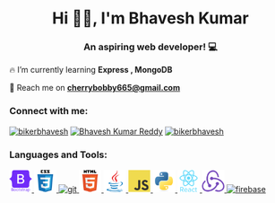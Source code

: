 <h1 align="center">Hi 👋🏻, I'm Bhavesh Kumar</h1>
<h3 align="center">An aspiring web developer! 💻 </h3>

🔥 I’m currently learning **Express , MongoDB**

📝 Reach me on **cherrybobby665@gmail.com**

<h3 align="left">Connect with me:</h3>
<p align="left">
<a href="https://twitter.com/KarnatiBhavesh" target="blank"><img align="center" src="https://cdn.jsdelivr.net/npm/simple-icons@3.0.1/icons/twitter.svg" alt="bikerbhavesh" height="30" width="40" /></a>
<a href="https://www.linkedin.com/in/bhavesh-kumar-reddy-b97b1b1a7/" target="blank"><img align="center" src="https://cdn.jsdelivr.net/npm/simple-icons@3.0.1/icons/linkedin.svg" alt="Bhavesh Kumar Reddy" height="30" width="40" /></a> 
<a href="https://instagram.com/bikerbhavesh" target="blank"><img align="center" src="https://cdn.jsdelivr.net/npm/simple-icons@3.0.1/icons/instagram.svg" alt="bikerbhavesh" height="30" width="40" /></a>
</p>

<h3 align="left">Languages and Tools:</h3>
<p align="left"> <a href="https://getbootstrap.com" target="_blank"> <img src="https://raw.githubusercontent.com/devicons/devicon/master/icons/bootstrap/bootstrap-plain-wordmark.svg" alt="bootstrap" width="40" height="40"/> </a> <a href="https://www.w3schools.com/css/" target="_blank"> <img src="https://raw.githubusercontent.com/devicons/devicon/master/icons/css3/css3-original-wordmark.svg" alt="css3" width="40" height="40"/> </a> <a href="https://git-scm.com/" target="_blank"> <img src="https://www.vectorlogo.zone/logos/git-scm/git-scm-icon.svg" alt="git" width="40" height="40"/> </a> <a href="https://www.w3.org/html/" target="_blank"> <img src="https://raw.githubusercontent.com/devicons/devicon/master/icons/html5/html5-original-wordmark.svg" alt="html5" width="40" height="40"/> </a> <a href="https://www.java.com" target="_blank"> <img src="https://raw.githubusercontent.com/devicons/devicon/master/icons/java/java-original.svg" alt="java" width="40" height="40"/> </a> <a href="https://developer.mozilla.org/en-US/docs/Web/JavaScript" target="_blank"> <img src="https://raw.githubusercontent.com/devicons/devicon/master/icons/javascript/javascript-original.svg" alt="javascript" width="40" height="40"/> </a> <a href="https://www.python.org" target="_blank"> <img src="https://raw.githubusercontent.com/devicons/devicon/master/icons/python/python-original.svg" alt="python" width="40" height="40"/> </a> <a href="https://reactjs.org/" target="_blank"> <img src="https://raw.githubusercontent.com/devicons/devicon/master/icons/react/react-original-wordmark.svg" alt="react" width="40" height="40"/> </a> <a href="https://redux.js.org" target="_blank"> <img src="https://raw.githubusercontent.com/devicons/devicon/master/icons/redux/redux-original.svg" alt="redux" width="40" height="40"/> </a><a href="https://firebase.google.com/" target="_blank"> <img src="https://www.vectorlogo.zone/logos/firebase/firebase-icon.svg" alt="firebase" width="40" height="40"/> </a> </p>
